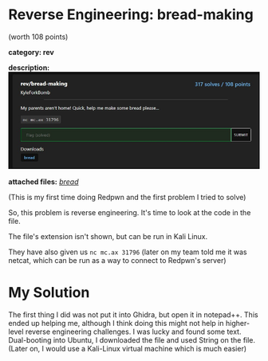 # Reverse Engineering: bread-making
(worth 108 points)

**category: rev**

**description:**
![file](images/bread-making_screenshot.jpg)

**attached files:** *[bread](https://static.redpwn.net/uploads/9eee9f077b941e88e1fe75d404582d4f286d9c74729f3ad0d1bb44a527579af8/bread)* 

(This is my first time doing Redpwn and the first problem I tried to solve)

So, this problem is reverse engineering. It's time to look at the code in the file.

The file's extension isn't shown, but can be run in Kali Linux.

They have also given us `nc mc.ax 31796` (later on my team told me it was netcat, which can be run as a way to connect to Redpwn's server)

# My Solution

The first thing I did was not put it into Ghidra, but open it in notepad++. This ended up helping me, although I think doing this might not help in higher-level reverse engineering challenges. I was lucky and found some text. Dual-booting into Ubuntu, I downloaded the file and used String on the file. (Later on, I would use a Kali-Linux virtual machine which is much easier)

